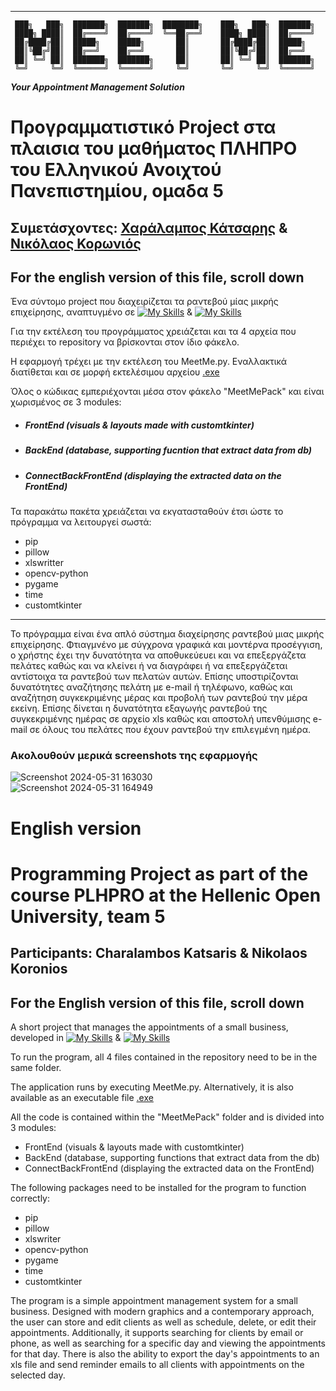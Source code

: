 ______________________________________________________________________________________________

     ███╗   ███╗  ███████╗  ███████╗  ████████╗    ███╗   ███╗  ███████╗    
     ████╗ ████║  ██╔════╝  ██╔════╝  ╚══██╔══╝    ████╗ ████║  ██╔════╝     
     ██╔████╔██║  █████╗    █████╗       ██║       ██╔████╔██║  █████╗       
     ██║╚██╔╝██║  ██╔══╝    ██╔══╝       ██║       ██║╚██╔╝██║  ██╔══╝       
     ██║ ╚═╝ ██║  ███████╗  ███████╗     ██║       ██║ ╚═╝ ██║  ███████╗    
     ╚═╝     ╚═╝  ╚══════╝  ╚══════╝     ╚═╝       ╚═╝     ╚═╝  ╚══════╝    

_____________________________Your Appointment Management Solution_____________________________

# Προγραμματιστικό Project στα πλαισια του μαθήματος ΠΛΗΠΡΟ  του Ελληνικού Ανοιχτού Πανεπιστημίου, ομαδα 5
## Συμετάσχοντες: [Χαράλαμπος Κάτσαρης](https://github.com/Harry2gks) & [Νικόλαος Κορωνιός](https://github.com/nikoskoronios)
## For the english version of this file, scroll down

Ένα σύντομο project που διαχειρίζεται τα ραντεβού μίας μικρής επιχείρησης, αναπτυγμένο σε [![My Skills](https://skillicons.dev/icons?i=py)](https://skillicons.dev) &  [![My Skills](https://skillicons.dev/icons?i=sqlite)](https://skillicons.dev)

Για την εκτέλεση του προγράμματος χρειάζεται και τα 4 αρχεία που περιέχει το repository να βρίσκονται στον ίδιο φάκελο.

Η εφαρμογή τρέχει με την εκτέλεση του MeetMe.py. Εναλλακτικά διατίθεται και σε μορφή εκτελέσιμου αρχείου [.exe](https://www.dropbox.com/scl/fi/h6ii2yv4mluukuikddd9c/MeetMe.exe?rlkey=m1o8no3rmvacnjcqiqgd39220&st=vbdceo3a&dl=0)

Όλος ο κώδικας εμπεριέχονται μέσα στον φάκελο "MeetMePack" και είναι χωρισμένος σε 3 modules:
- ##### FrontEnd (visuals & layouts made with customtkinter)
- ##### BackEnd (database, supporting fucntion that extract data from db)
- ##### ConnectBackFrontEnd (displaying the extracted data on the FrontEnd)

Τα παρακάτω πακέτα χρειάζεται να εκγατασταθούν έτσι ώστε το πρόγραμμα να λειτουργεί σωστά:
 - pip
 - pillow
 - xlswritter
 - opencv-python
 - pygame
 - time
 - customtkinter
________________________________________________________________________________________________

Το πρόγραμμα είναι ένα απλό σύστημα διαχείρησης ραντεβού μιας μικρής επιχείρησης. Φτιαγμνένο με σύγχρονα γραφικά και μοντέρνα προσέγγιση, ο χρήστης έχει την δυνατότητα να αποθυκεύευει και να επεξεργάζετα πελάτες καθώς και να κλείνει ή να διαγράφει ή να επεξεργάζεται αντίστοιχα τα ραντεβού των πελατών αυτών. Επίσης υποστιρίζονται δυνατότητες αναζήτησης πελάτη με e-mail ή τηλέφωνο, καθώς και αναζήτηση συγκεκριμένης μέρας και προβολή των ραντεβού την μέρα εκείνη. Επίσης δίνεται η δυνατότητα εξαγωγής ραντεβού της συγκεκριμένης ημέρας σε αρχείο xls καθώς και αποστολή υπενθύμισης e-mail σε όλους του πελάτες που έχουν ραντεβού την επιλεγμένη ημέρα. 

### Ακολουθούν μερικά screenshots της εφαρμογής 

![Screenshot 2024-05-31 163030](https://github.com/Harry2gks/PLHPRO-5-PROJECT/assets/86739581/ad132375-3de0-49c0-9517-0371370c1100)  
![Screenshot 2024-05-31 164949](https://github.com/Harry2gks/PLHPRO-5-PROJECT/assets/86739581/435358d2-cca4-4f9b-8ffd-fa48a073ba53)

# Εnglish version 

# Programming Project as part of the course PLHPRO at the Hellenic Open University, team 5
## Participants: Charalambos Katsaris & Nikolaos Koronios
## For the English version of this file, scroll down

A short project that manages the appointments of a small business, developed in [![My Skills](https://skillicons.dev/icons?i=py)](https://skillicons.dev) &  [![My Skills](https://skillicons.dev/icons?i=sqlite)](https://skillicons.dev)

To run the program, all 4 files contained in the repository need to be in the same folder.

The application runs by executing MeetMe.py. Alternatively, it is also available as an executable file [.exe](https://www.dropbox.com/scl/fi/h6ii2yv4mluukuikddd9c/MeetMe.exe?rlkey=m1o8no3rmvacnjcqiqgd39220&st=vbdceo3a&dl=0)

All the code is contained within the "MeetMePack" folder and is divided into 3 modules:

- FrontEnd (visuals & layouts made with customtkinter)
- BackEnd (database, supporting functions that extract data from the db)
- ConnectBackFrontEnd (displaying the extracted data on the FrontEnd)

The following packages need to be installed for the program to function correctly:

- pip
- pillow
- xlswriter
- opencv-python
- pygame
- time
- customtkinter

The program is a simple appointment management system for a small business. Designed with modern graphics and a contemporary approach, the user can store and edit clients as well as schedule, delete, or edit their appointments. Additionally, it supports searching for clients by email or phone, as well as searching for a specific day and viewing the appointments for that day. There is also the ability to export the day's appointments to an xls file and send reminder emails to all clients with appointments on the selected day.







